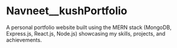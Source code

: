 # Navneet__kushPortfolio
A personal portfolio website built using the MERN stack (MongoDB, Express.js, React.js, Node.js) showcasing my skills, projects, and achievements.
